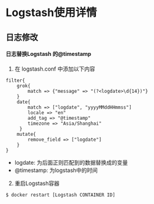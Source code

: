 # Logstash使用详情
## 日志修改
#### 日志替换Logstash 的@timestamp
1. 在 logstash.conf 中添加以下内容
```
filter{
    grok{
        match => {"message" => "(?<logdate>\d{14})"}
    }
    date{
        match => ["logdate", "yyyyMMddHHmmss"]
        locale => "en"
        add_tag => "@timestamp"
        timezone => "Asia/Shanghai"
     }
    mutate{
        remove_field => ["logdate"]
    }
}

```
- logdate: 为后面正则匹配到的数据替换成的变量
- @timestamp: 为logstash中的时间

2. 重启Logstash容器
```
$ docker restart [Logstash CONTAINER ID]
```